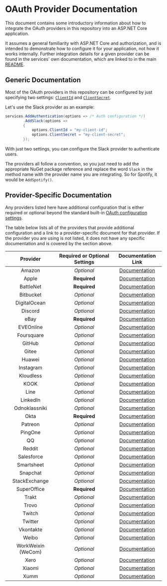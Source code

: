 # OAuth Provider Documentation

This document contains some introductory information about how to integrate the
OAuth providers in this repository into an ASP.NET Core application.

It assumes a general familiarity with ASP.NET Core and authorization, and is
intended to demonstrate how to configure it for your application, not how it
works internally. Further integration details for a given provider can be found
in the services' own documentation, which are linked to in the main [README](https://github.com/aspnet-contrib/AspNet.Security.OAuth.Providers#providers "Table of OAuth providers").

## Generic Documentation

Most of the OAuth providers in this repository can be configured by just
specifying two settings: [`ClientId`](https://docs.microsoft.com/en-us/dotnet/api/microsoft.aspnetcore.authentication.oauth.oauthoptions.clientid "OAuthOptions.ClientId Property") and [`ClientSecret`](https://docs.microsoft.com/en-us/dotnet/api/microsoft.aspnetcore.authentication.oauth.oauthoptions.clientsecret "OAuthOptions.ClientSecret Property").

Let's use the Slack provider as an example:

```csharp
services.AddAuthentication(options => /* Auth configuration */)
        .AddSlack(options =>
        {
            options.ClientId = "my-client-id";
            options.ClientSecret = "my-client-secret";
        });
```

With just two settings, you can configure the Slack provider to authenticate users.

The providers all follow a convention, so you just need to add the appropriate
NuGet package reference and replace the word `Slack` in the method name with the
provider name you are integrating. So for Spotify, it would be `AddSpotify()`.

## Provider-Specific Documentation

Any providers listed here have additional configuration that is either required
or optional beyond the standard built-in [OAuth configuration settings](https://docs.microsoft.com/en-us/dotnet/api/microsoft.aspnetcore.authentication.oauth.oauthoptions "OAuthOptions Class").

The table below lists all of the providers that provide additional configuration
and a link to a provider-specific document for that provider. If the provider
you are using is not listed, it does not have any specific documentation and is
covered by the section above.

|      Provider      | Required or Optional Settings |                            Documentation Link                            |
| :----------------: | :---------------------------: | :----------------------------------------------------------------------: |
|       Amazon       |          _Optional_           |        [Documentation](amazon.md "Amazon provider documentation")        |
|       Apple        |         **Required**          |  [Documentation](sign-in-with-apple.md "Apple provider documentation")   |
|     BattleNet      |         **Required**          |     [Documentation](battlenet.md "BattleNet provider documentation")     |
|     Bitbucket      |          _Optional_           |     [Documentation](bitbucket.md "Bitbucket provider documentation")     |
|    DigitalOcean    |          _Optional_           |  [Documentation](digitalocean.md "DigitalOcean provider documentation")  |
|      Discord       |          _Optional_           |       [Documentation](discord.md "Discord provider documentation")       |
|        eBay        |         **Required**          |          [Documentation](ebay.md "eBay provider documentation")          |
|     EVEOnline      |          _Optional_           |     [Documentation](eveonline.md "EVEOnline provider documentation")     |
|     Foursquare     |          _Optional_           |    [Documentation](foursquare.md "Foursquare provider documentation")    |
|       GitHub       |          _Optional_           |        [Documentation](github.md "GitHub provider documentation")        |
|       Gitee        |          _Optional_           |         [Documentation](gitee.md "Gitee provider documentation")         |
|       Huawei       |          _Optional_           |        [Documentation](huawei.md "Huawei provider documentation")        |
|     Instagram      |          _Optional_           |     [Documentation](instagram.md "Instagram provider documentation")     |
|     Kloudless      |          _Optional_           |     [Documentation](kloudless.md "Kloudless provider documentation")     |
|        KOOK        |          _Optional_           |          [Documentation](kook.md "KOOK provider documentation")          |
|        Line        |          _Optional_           |          [Documentation](line.md "Line provider documentation")          |
|      LinkedIn      |          _Optional_           |      [Documentation](linkedin.md "LinkedIn provider documentation")      |
|   Odnoklassniki    |          _Optional_           | [Documentation](odnoklassniki.md "Odnoklassniki provider documentation") |
|        Okta        |         **Required**          |          [Documentation](okta.md "Okta provider documentation")          |
|      Patreon       |          _Optional_           |       [Documentation](patreon.md "Patreon provider documentation")       |
|      PingOne       |          _Optional_           |       [Documentation](pingone.md "PingOne provider documentation")       |
|         QQ         |          _Optional_           |            [Documentation](qq.md "QQ provider documentation")            |
|       Reddit       |          _Optional_           |        [Documentation](reddit.md "Reddit provider documentation")        |
|     Salesforce     |          _Optional_           |    [Documentation](salesforce.md "Salesforce provider documentation")    |
|     Smartsheet     |          _Optional_           |    [Documentation](smartsheet.md "Smartsheet provider documentation")    |
|      Snapchat      |          _Optional_           |      [Documentation](snapchat.md "Snapchat provider documentation")      |
|   StackExchange    |          _Optional_           | [Documentation](stackexchange.md "StackExchange provider documentation") |
|    SuperOffice     |         **Required**          |   [Documentation](superoffice.md "SuperOffice provider documentation")   |
|       Trakt        |          _Optional_           |         [Documentation](trakt.md "Trakt provider documentation")         |
|       Trovo        |          _Optional_           |         [Documentation](trovo.md "Trovo provider documentation")         |
|       Twitch       |          _Optional_           |        [Documentation](twitch.md "Twitch provider documentation")        |
|      Twitter       |          _Optional_           |       [Documentation](twitter.md "Twitter provider documentation")       |
|     Vkontakte      |          _Optional_           |     [Documentation](vkontakte.md "Vkontakte provider documentation")     |
|       Weibo        |          _Optional_           |         [Documentation](weibo.md "Weibo provider documentation")         |
| WorkWeixin (WeCom) |          _Optional_           |    [Documentation](workweixin.md "WorkWeixin provider documentation")    |
|        Xero        |          _Optional_           |          [Documentation](xero.md "Xero provider documentation")          |
|       Xiaomi       |          _Optional_           |        [Documentation](xiaomi.md "Xiaomi provider documentation")        |
|        Xumm        |          _Optional_           |          [Documentation](xumm.md "Xumm provider documentation")          |
